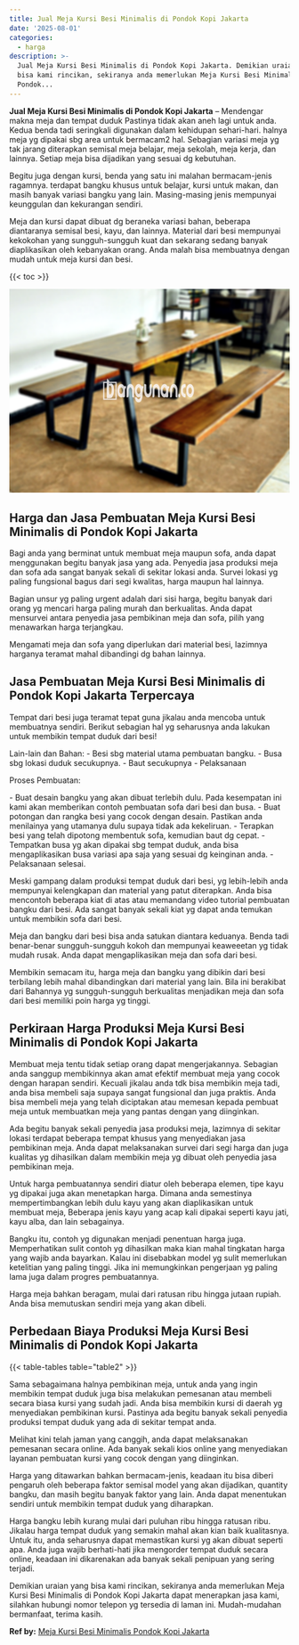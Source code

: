 ```yaml
---
title: Jual Meja Kursi Besi Minimalis di Pondok Kopi Jakarta
date: '2025-08-01'
categories:
  - harga
description: >-
  Jual Meja Kursi Besi Minimalis di Pondok Kopi Jakarta. Demikian uraian yang
  bisa kami rincikan, sekiranya anda memerlukan Meja Kursi Besi Minimalis di
  Pondok...
---
```


**Jual Meja Kursi Besi Minimalis di Pondok Kopi Jakarta** – Mendengar makna meja dan tempat duduk Pastinya tidak akan aneh lagi untuk anda. Kedua benda tadi seringkali digunakan dalam kehidupan sehari-hari. halnya meja yg dipakai sbg area untuk bermacam2 hal. Sebagian variasi meja yg tak jarang diterapkan semisal meja belajar, meja sekolah, meja kerja, dan lainnya. Setiap meja bisa dijadikan yang sesuai dg kebutuhan.

Begitu juga dengan kursi, benda yang satu ini malahan bermacam-jenis ragamnya. terdapat bangku khusus untuk belajar, kursi untuk makan, dan masih banyak variasi bangku yang lain. Masing-masing jenis mempunyai keunggulan dan kekurangan sendiri.

Meja dan kursi dapat dibuat dg beraneka variasi bahan, beberapa diantaranya semisal besi, kayu, dan lainnya. Material dari besi mempunyai kekokohan yang sungguh-sungguh kuat dan sekarang sedang banyak diaplikasikan oleh kebanyakan orang. Anda malah bisa membuatnya dengan mudah untuk meja kursi dan besi.

{{< toc >}}

![Jual Meja Kursi Besi Minimalis di Pondok Kopi Jakarta](/images/jual-meja-besi-murah19.png)

## Harga dan Jasa Pembuatan Meja Kursi Besi Minimalis di Pondok Kopi Jakarta

Bagi anda yang berminat untuk membuat meja maupun sofa, anda dapat menggunakan begitu banyak jasa yang ada. Penyedia jasa produksi meja dan sofa ada sangat banyak sekali di sekitar lokasi anda. Survei lokasi yg paling fungsional bagus dari segi kwalitas, harga maupun hal lainnya.

Bagian unsur yg paling urgent adalah dari sisi harga, begitu banyak dari orang yg mencari harga paling murah dan berkualitas. Anda dapat mensurvei antara penyedia jasa pembikinan meja dan sofa, pilih yang menawarkan harga terjangkau.

Mengamati meja dan sofa yang diperlukan dari material besi, lazimnya harganya teramat mahal dibandingi dg bahan lainnya.

## Jasa Pembuatan Meja Kursi Besi Minimalis di Pondok Kopi Jakarta Terpercaya

Tempat dari besi juga teramat tepat guna jikalau anda mencoba untuk membuatnya sendiri. Berikut sebagian hal yg seharusnya anda lakukan untuk membikin tempat duduk dari besi!

Lain-lain dan Bahan: - Besi sbg material utama pembuatan bangku. - Busa sbg lokasi duduk secukupnya. - Baut secukupnya - Pelaksanaan

Proses Pembuatan:

\- Buat desain bangku yang akan dibuat terlebih dulu. Pada kesempatan ini kami akan memberikan contoh pembuatan sofa dari besi dan busa. - Buat potongan dan rangka besi yang cocok dengan desain. Pastikan anda menilainya yang utamanya dulu supaya tidak ada kekeliruan. - Terapkan besi yang telah dipotong membentuk sofa, kemudian baut dg cepat. - Tempatkan busa yg akan dipakai sbg tempat duduk, anda bisa mengaplikasikan busa variasi apa saja yang sesuai dg keinginan anda. - Pelaksanaan selesai.

Meski gampang dalam produksi tempat duduk dari besi, yg lebih-lebih anda mempunyai kelengkapan dan material yang patut diterapkan. Anda bisa mencontoh beberapa kiat di atas atau memandang video tutorial pembuatan bangku dari besi. Ada sangat banyak sekali kiat yg dapat anda temukan untuk membikin sofa dari besi.

Meja dan bangku dari besi bisa anda satukan diantara keduanya. Benda tadi benar-benar sungguh-sungguh kokoh dan mempunyai keaweeetan yg tidak mudah rusak. Anda dapat mengaplikasikan meja dan sofa dari besi.

Membikin semacam itu, harga meja dan bangku yang dibikin dari besi terbilang lebih mahal dibandingkan dari material yang lain. Bila ini berakibat dari Bahannya yg sungguh-sungguh berkualitas menjadikan meja dan sofa dari besi memiliki poin harga yg tinggi.

## Perkiraan Harga Produksi Meja Kursi Besi Minimalis di Pondok Kopi Jakarta

Membuat meja tentu tidak setiap orang dapat mengerjakannya. Sebagian anda sanggup membikinnya akan amat efektif membuat meja yang cocok dengan harapan sendiri. Kecuali jikalau anda tdk bisa membikin meja tadi, anda bisa membeli saja supaya sangat fungsional dan juga praktis. Anda bisa membeli meja yang telah diciptakan atau memesan kepada pembuat meja untuk membuatkan meja yang pantas dengan yang diinginkan.

Ada begitu banyak sekali penyedia jasa produksi meja, lazimnya di sekitar lokasi terdapat beberapa tempat khusus yang menyediakan jasa pembikinan meja. Anda dapat melaksanakan survei dari segi harga dan juga kualitas yg dihasilkan dalam membikin meja yg dibuat oleh penyedia jasa pembikinan meja.

Untuk harga pembuatannya sendiri diatur oleh beberapa elemen, tipe kayu yg dipakai juga akan menetapkan harga. Dimana anda semestinya mempertimbangkan lebih dulu kayu yang akan diaplikasikan untuk membuat meja, Beberapa jenis kayu yang acap kali dipakai seperti kayu jati, kayu alba, dan lain sebagainya.

Bangku itu, contoh yg digunakan menjadi penentuan harga juga. Memperhatikan sulit contoh yg dihasilkan maka kian mahal tingkatan harga yang wajib anda bayarkan. Kalau ini disebabkan model yg sulit memerlukan ketelitian yang paling tinggi. Jika ini memungkinkan pengerjaan yg paling lama juga dalam progres pembuatannya.

Harga meja bahkan beragam, mulai dari ratusan ribu hingga jutaan rupiah. Anda bisa memutuskan sendiri meja yang akan dibeli.

## Perbedaan Biaya Produksi Meja Kursi Besi Minimalis di Pondok Kopi Jakarta

{{< table-tables table="table2" >}}

Sama sebagaimana halnya pembikinan meja, untuk anda yang ingin membikin tempat duduk juga bisa melakukan pemesanan atau membeli secara biasa kursi yang sudah jadi. Anda bisa membikin kursi di daerah yg menyediakan pembikinan kursi. Pastinya ada begitu banyak sekali penyedia produksi tempat duduk yang ada di sekitar tempat anda.

Melihat kini telah jaman yang canggih, anda dapat melaksanakan pemesanan secara online. Ada banyak sekali kios online yang menyediakan layanan pembuatan kursi yang cocok dengan yang diinginkan.

Harga yang ditawarkan bahkan bermacam-jenis, keadaan itu bisa diberi pengaruh oleh beberapa faktor semisal model yang akan dijadikan, quantity bangku, dan masih begitu banyak faktor yang lain. Anda dapat menentukan sendiri untuk membikin tempat duduk yang diharapkan.

Harga bangku lebih kurang mulai dari puluhan ribu hingga ratusan ribu. Jikalau harga tempat duduk yang semakin mahal akan kian baik kualitasnya. Untuk itu, anda seharusnya dapat memastikan kursi yg akan dibuat seperti apa. Anda juga wajib berhati-hati jika mengorder tempat duduk secara online, keadaan ini dikarenakan ada banyak sekali penipuan yang sering terjadi.

Demikian uraian yang bisa kami rincikan, sekiranya anda memerlukan Meja Kursi Besi Minimalis di Pondok Kopi Jakarta dapat menerapkan jasa kami, silahkan hubungi nomor telepon yg tersedia di laman ini. Mudah-mudahan bermanfaat, terima kasih.

**Ref by:** [Meja Kursi Besi Minimalis Pondok Kopi Jakarta](https://id.wikipedia.org/wiki/Meja)
